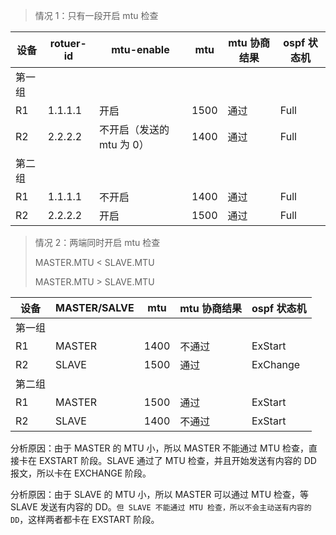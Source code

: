 
> 情况 1：只有一段开启 mtu 检查

| 设备   | rotuer-id | mtu-enable                | mtu  | mtu 协商结果 | ospf 状态机 |
| ------ | --------- | ------------------------- | ---- | ------------ | ----------- |
| 第一组 |           |                           |      |              |             |
| R1     | 1.1.1.1   | 开启                      | 1500 | 通过         | Full        |
| R2     | 2.2.2.2   | 不开启（发送的 mtu 为 0） | 1400 | 通过         | Full        |
| 第二组 |           |                           |      |              |             |
| R1     | 1.1.1.1   | 不开启                    | 1400 | 通过         | Full        |
| R2     | 2.2.2.2   | 开启                      | 1500 | 通过         | Full        |

> 情况 2：两端同时开启 mtu 检查
>
> MASTER.MTU < SLAVE.MTU
>
> MASTER.MTU > SLAVE.MTU

| 设备   | MASTER/SALVE | mtu  | mtu 协商结果 | ospf 状态机 |
| ------ | ------------ | ---- | ------------ | ----------- |
| 第一组 |              |      |              |             |
| R1     | MASTER       | 1400 | 不通过       | ExStart     |
| R2     | SLAVE        | 1500 | 通过         | ExChange    |
| 第二组 |              |      |              |             |
| R1     | MASTER       | 1500 | 通过         | ExStart     |
| R2     | SLAVE        | 1400 | 不通过       | ExStart     |

分析原因：由于 MASTER 的 MTU 小，所以 MASTER 不能通过 MTU 检查，直接卡在 EXSTART 阶段。SLAVE 通过了 MTU 检查，并且开始发送有内容的 DD 报文，所以卡在 EXCHANGE 阶段。

分析原因：由于 SLAVE 的 MTU 小，所以 MASTER 可以通过 MTU 检查，等 SLAVE 发送有内容的  DD。`但 SLAVE 不能通过 MTU 检查，所以不会主动送有内容的 DD`，这样两者都卡在 EXSTART 阶段。





